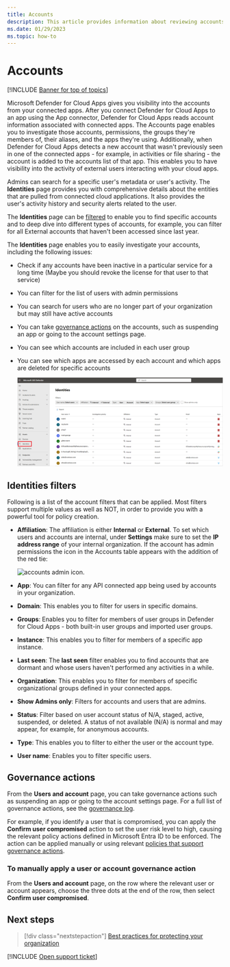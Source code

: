 ```yaml
---
title: Accounts 
description: This article provides information about reviewing accounts from your connected apps.
ms.date: 01/29/2023
ms.topic: how-to
---
```

# Accounts

[!INCLUDE [Banner for top of topics](includes/)]

Microsoft Defender for Cloud Apps gives you visibility into the accounts from your connected apps. After you connect Defender for Cloud Apps to an app using the App connector, Defender for Cloud Apps reads account information associated with connected apps. The Accounts page enables you to investigate those accounts, permissions, the groups they're members of, their aliases, and the apps they're using. Additionally, when Defender for Cloud Apps detects a new account that wasn't previously seen in one of the connected apps - for example, in activities or file sharing - the account is added to the accounts list of that app. This enables you to have visibility into the activity of external users interacting with your cloud apps.

Admins can search for a specific user's metadata or user's activity. The **Identities** page provides you with comprehensive details about the entities that are pulled from connected cloud applications. It also provides the user's activity history and security alerts related to the user.

The **Identities** page can be [filtered](#identities-filters) to enable you to find specific accounts and to deep dive into different types of accounts, for example, you can filter for all External accounts that haven't been accessed since last year.

The **Identities** page enables you to easily investigate your accounts, including the following issues:

* Check if any accounts have been inactive in a particular service for a long time (Maybe you should revoke the license for that user to that service)

* You can filter for the list of users with admin permissions
* You can search for users who are no longer part of your organization but may still have active accounts
* You can take [governance actions](#governance-actions) on the accounts, such as suspending an app or going to the account settings page.
* You can see which accounts are included in each user group  
* You can see which apps are accessed by each account and which apps are deleted for specific accounts

    ![accounts screen.](media/accounts-page.png)

## Identities filters

Following is a list of the account filters that can be applied. Most filters support multiple values as well as NOT, in order to provide you with a powerful tool for policy creation.  

* **Affiliation**: The affiliation is either **Internal** or **External**. To set which users and accounts are internal, under **Settings** make sure to set the **IP address range** of your internal organization. If the account has admin permissions the icon in the Accounts table appears with the addition of the red tie:

    ![accounts admin icon.](media/accounts-admin-icon.png)

* **App**: You can filter for any API connected app being used by accounts in your organization.
* **Domain**: This enables you to filter for users in specific domains.
* **Groups**: Enables you to filter for members of user groups in Defender for Cloud Apps - both built-in user groups and imported user groups.
* **Instance**: This enables you to filter for members of a specific app instance.
* **Last seen**: The **last seen** filter enables you to find accounts that are dormant and whose users haven't performed any activities in a while.
* **Organization**: This enables you to filter for members of specific organizational groups defined in your connected apps.
* **Show Admins only**: Filters for accounts and users that are admins.
* **Status**: Filter based on user account status of N/A, staged, active, suspended, or deleted. A status of not available (N/A) is normal and may appear, for example, for anonymous accounts.
* **Type**: This enables you to filter to either the user or the account type.
* **User name**: Enables you to filter specific users.

## Governance actions

From the **Users and account** page, you can take governance actions such as suspending an app or going to the account settings page. For a full list of governance actions, see the [governance log](governance-actions.md).

For example, if you identify a user that is compromised, you can apply the **Confirm user compromised** action to set the user risk level to high, causing the relevant policy actions defined in Microsoft Entra ID to be enforced. The action can be applied manually or using relevant [policies that support governance actions](governance-actions.md).

### To manually apply a user or account governance action

From the **Users and account** page, on the row where the relevant user or account appears, choose the three dots at the end of the row, then select **Confirm user compromised**.

## Next steps

> [!div class="nextstepaction"]
> [Best practices for protecting your organization](best-practices.md)

[!INCLUDE [Open support ticket](includes/support.md)]
